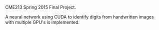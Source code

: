 CME213 Spring 2015 Final Project.

A neural network using CUDA to identify digits from handwritten images with multiple GPU's is implemented.
